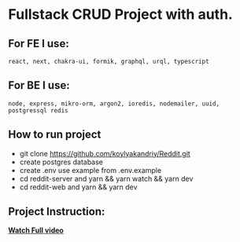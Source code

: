 # Fullstack CRUD Project with auth.

## For FE I use:
`react, next, chakra-ui, formik, graphql, urql, typescript`

## For BE I use:
`node, express, mikro-orm, argon2, ioredis, nodemailer, uuid, postgressql redis`

## How to run project
- git clone https://github.com/koylyakandriy/Reddit.git
- create postgres database
- create .env use example from .env.example
- cd reddit-server and yarn && yarn watch && yarn dev
- cd reddit-web and yarn && yarn dev

## Project Instruction:
**[Watch Full video](https://www.youtube.com/watch?v=I6ypD7qv3Z8&list=PL6L58FFxhqXFuq-K7Y4yqhJrf93c4-ejm&index=26)**
